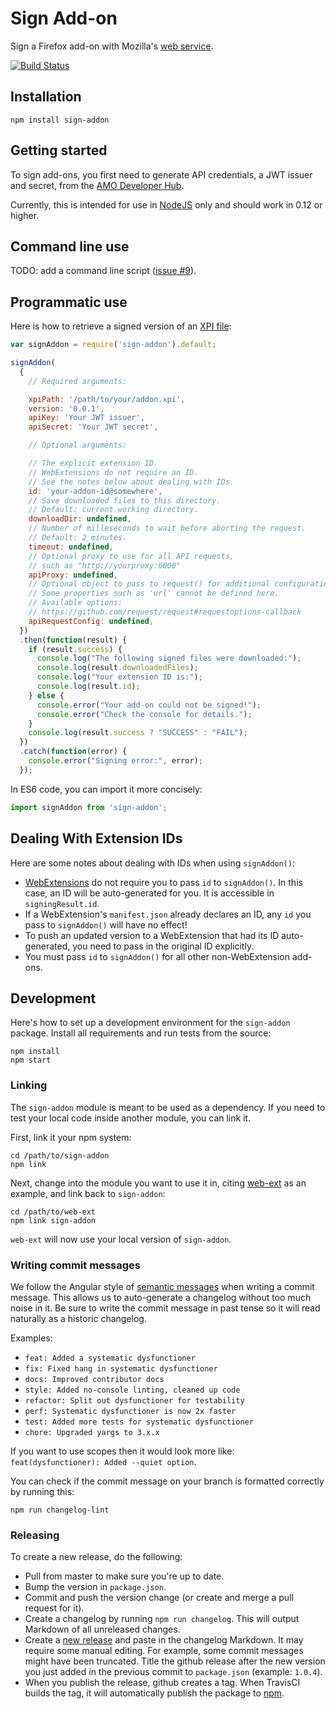 # Sign Add-on

Sign a Firefox add-on with Mozilla's
[web service](http://addons-server.readthedocs.org/en/latest/topics/api/signing.html).

[![Build Status](https://travis-ci.org/mozilla/sign-addon.svg?branch=master)](https://travis-ci.org/mozilla/sign-addon)

## Installation

    npm install sign-addon

## Getting started

To sign add-ons, you first need to generate API credentials, a JWT issuer and
secret, from the
[AMO Developer Hub](https://addons.mozilla.org/en-US/developers/addon/api/key/).

Currently, this is intended for use in [NodeJS](https://nodejs.org/) only
and should work in 0.12 or higher.

## Command line use

TODO: add a command line script
([issue #9](https://github.com/mozilla/sign-addon/issues/9)).

## Programmatic use

Here is how to retrieve a signed version of an
[XPI file](https://developer.mozilla.org/en-US/docs/Mozilla/XPI):

````javascript
var signAddon = require('sign-addon').default;

signAddon(
  {
    // Required arguments:

    xpiPath: '/path/to/your/addon.xpi',
    version: '0.0.1',
    apiKey: 'Your JWT issuer',
    apiSecret: 'Your JWT secret',

    // Optional arguments:

    // The explicit extension ID.
    // WebExtensions do not require an ID.
    // See the notes below about dealing with IDs.
    id: 'your-addon-id@somewhere',
    // Save downloaded files to this directory.
    // Default: current working directory.
    downloadDir: undefined,
    // Number of milleseconds to wait before aborting the request.
    // Default: 2 minutes.
    timeout: undefined,
    // Optional proxy to use for all API requests,
    // such as "http://yourproxy:6000"
    apiProxy: undefined,
    // Optional object to pass to request() for additional configuration.
    // Some properties such as 'url' cannot be defined here.
    // Available options:
    // https://github.com/request/request#requestoptions-callback
    apiRequestConfig: undefined,
  })
  .then(function(result) {
    if (result.success) {
      console.log("The following signed files were downloaded:");
      console.log(result.downloadedFiles);
      console.log("Your extension ID is:");
      console.log(result.id);
    } else {
      console.error("Your add-on could not be signed!");
      console.error("Check the console for details.");
    }
    console.log(result.success ? "SUCCESS" : "FAIL");
  })
  .catch(function(error) {
    console.error("Signing error:", error);
  });
````

In ES6 code, you can import it more concisely:

````javascript
import signAddon from 'sign-addon';
````

## Dealing With Extension IDs

Here are some notes about dealing with IDs when using `signAddon()`:

- [WebExtensions](https://developer.mozilla.org/en-US/Add-ons/WebExtensions)
  do not require you to pass `id` to `signAddon()`.
  In this case, an ID will be auto-generated for you. It is accessible in
  `signingResult.id`.
- If a WebExtension's `manifest.json` already declares an ID, any `id`
  you pass to `signAddon()` will have no effect!
- To push an updated version to a WebExtension that had its ID auto-generated,
  you need to pass in the original ID explicitly.
- You must pass `id` to `signAddon()` for all other non-WebExtension add-ons.

## Development

Here's how to set up a development environment for the `sign-addon` package.
Install all requirements and run tests from the source:

    npm install
    npm start

### Linking

The `sign-addon` module is meant to be used as a dependency.
If you need to test your local code inside another module,
you can link it.

First, link it your npm system:

    cd /path/to/sign-addon
    npm link

Next, change into the module you want to use it in, citing
[web-ext](https://github.com/mozilla/web-ext) as an example,
and link back to `sign-addon`:

    cd /path/to/web-ext
    npm link sign-addon

`web-ext` will now use your local version of `sign-addon`.

### Writing commit messages

We follow the Angular style of
[semantic messages](https://github.com/angular/angular.js/blob/master/CONTRIBUTING.md#commit)
when writing a commit message.
This allows us to auto-generate a changelog without too much noise in it.
Be sure to write the commit message in past tense so it will read
naturally as a historic changelog.

Examples:
* `feat: Added a systematic dysfunctioner`
* `fix: Fixed hang in systematic dysfunctioner`
* `docs: Improved contributor docs`
* `style: Added no-console linting, cleaned up code`
* `refactor: Split out dysfunctioner for testability`
* `perf: Systematic dysfunctioner is now 2x faster`
* `test: Added more tests for systematic dysfunctioner`
* `chore: Upgraded yargs to 3.x.x`

If you want to use scopes then it would look more like:
`feat(dysfunctioner): Added --quiet option`.

You can check if the commit message on your branch is formatted correctly
by running this:

    npm run changelog-lint

### Releasing

To create a new release, do the following:

* Pull from master to make sure you're up to date.
* Bump the version in `package.json`.
* Commit and push the version change
  (or create and merge a pull request for it).
* Create a changelog by running `npm run changelog`.
  This will output Markdown of all unreleased changes.
* Create a [new release](https://github.com/mozilla/sign-addon/releases/new)
  and paste in the changelog Markdown.
  It may require some manual editing. For example, some commit messages
  might have been truncated.
  Title the github release after the new version you just
  added in the previous commit to `package.json` (example: `1.0.4`).
* When you publish the release, github creates a tag.
  When TravisCI builds the tag,
  it will automatically publish the package to
  [npm](https://www.npmjs.com/package/sign-addon).
